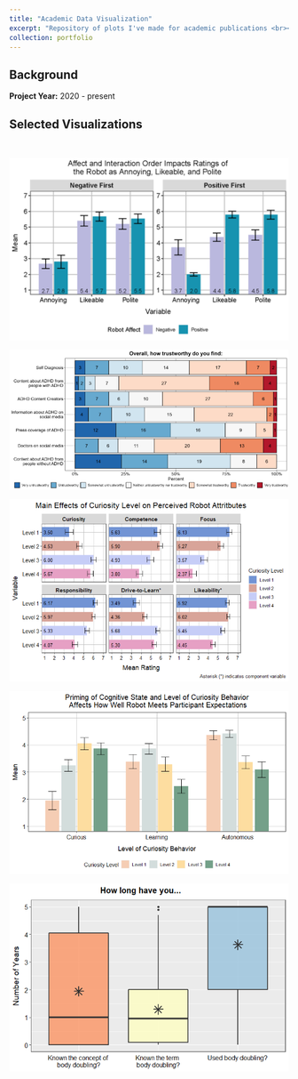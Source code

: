 ```yaml
---
title: "Academic Data Visualization"
excerpt: "Repository of plots I've made for academic publications <br><br><img src='/images/trust1.png'>"
collection: portfolio
---
```


## Background

**Project Year:** 2020 - present

## Selected Visualizations
<br>

<img src='/images/Int_ALP.png'><br>

<img src='/images/trust2.png' alt = 'Stacked bar chart of proportion of ratings for overall trust in things pertaining to ADHD. 7-point Likert ratings ranged from "Very Untrustworthy to Very Trustworthy". The following categories were asked about: Self Diganosis (neutral/somewhat), ADHD Content Creators (primarily somewhat trustworthy), Information about ADHD on social media (middling ratings), Press coverage of ADHD (Leans untrustworthy), Doctors on social media (trustworty), Content about ADHD from people without ADHD (untrustworthy to very untrustworthy).'><br>

<img src='/images/study1_main.png'><br>

<img src='/images/study2_int_expectation.png'><br>

<img src='/images/boxplot2.png'><br>

